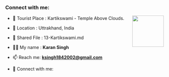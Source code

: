 ### Connect with me:

<img align="right" src="https://avatars.githubusercontent.com/u/92674689?v=4" width="100px;" alt=""/>

- 🌱 Tourist Place : Kartikswami - Temple Above Clouds.
- 👯 Location : Uttrakhand, India
- 📄 Shared File : 13-Kartikswami.md

- 👨‍💻 My name : **Karan Singh**
- 📫 Reach me: **ksingh1842002@gmail.com**
- 🔭 Connect with me: **[<github-id>](https://github.com/karansingh1820)**
